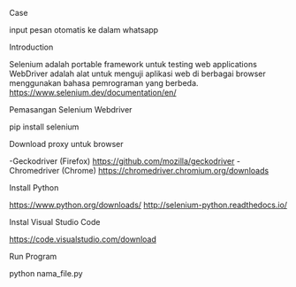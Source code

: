 Case
  
  input pesan otomatis ke dalam whatsapp

Introduction

  Selenium adalah portable framework untuk testing web applications
  WebDriver adalah alat untuk menguji aplikasi web di berbagai browser menggunakan bahasa pemrograman yang berbeda.
  https://www.selenium.dev/documentation/en/

Pemasangan Selenium Webdriver

  pip install selenium

Download proxy untuk browser

  -Geckodriver (Firefox)
  https://github.com/mozilla/geckodriver
  -Chromedriver (Chrome)
  https://chromedriver.chromium.org/downloads

Install Python

  https://www.python.org/downloads/
  http://selenium-python.readthedocs.io/

Instal Visual Studio Code

  https://code.visualstudio.com/download
  
Run Program

  python nama_file.py
